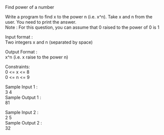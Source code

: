 Find power of a number



Write a program to find x to the power n (i.e. x^n). Take x and n from the user. You need to print the answer.         
Note : For this question, you can assume that 0 raised to the power of 0 is 1             

Input format :        
Two integers x and n (separated by space)           

Output Format :         
x^n (i.e. x raise to the power n)           

Constraints:         
0 <= x <= 8             
0 <= n <= 9        

Sample Input 1 :          
 3 4          
Sample Output 1 :        
81           

Sample Input 2 :         
 2 5         
Sample Output 2 :         
32         

